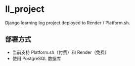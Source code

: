 # ll_project

Django learning log project deployed to Render / Platform.sh.

## 部署方式

- 当前支持 Platform.sh（付费）和 Render（免费）
- 使用 PostgreSQL 数据库

